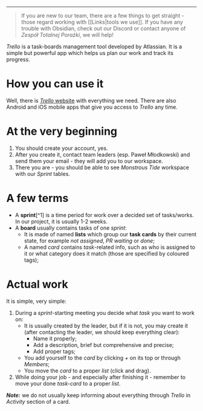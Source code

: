 ___

> If you are new to our team, there are a few things to get straight - those regard working with [[Links|tools we use]]. If you have any trouble with Obsidian, check out our Discord or contact anyone of *Zespół Totalnej Porażki*, we will help!


*Trello* is a task-boards management tool developed by Atlassian. It is a simple but powerful app which helps us plan our work and track its progress.
# How you can use it

Well, there is [*Trello* website](https://trello.com) with everything we need. There are also Android and iOS mobile apps that give you access to *Trello* any time.
# At the very beginning

1. You should create your account, yes.
2. After you create it, contact team leaders (esp. Paweł Młodkowski) and send them your email - they will add you to our workspace.
3. There you are - you should be able to see *Monstrous Tide* workspace with our *Sprint* tables.
# A few terms

- A **sprint**[^1] is a time period for work over a decided set of tasks/works. In our project, it is usually 1-2 weeks.
- A **board** usually contains tasks of one *sprint*:
	- It is made of named **lists** which group our **task cards** by their current state, for example *not assigned*, *PR waiting* or *done*;
	- A named *card* contains *task*-related info, such as who is assigned to it or what category does it match (those are specified by coloured tags);

# Actual work

It is simple, very simple:

1. During a *sprint*-starting meeting you decide what *task* you want to work on:
	- It is usually created by the leader, but if it is not, you may create it (after contacting the leader, we should keep everything clear):
		- Name it properly;
		- Add a description, brief but comprehensive and precise;
		- Add proper tags;
	- You add yourself to the *card* by clicking *+* on its top or through *Members*;
	- You move the *card* to a proper *list* (click and drag).
2. While doing your job - and especially after finishing it - remember to move your done *task-card* to a proper *list*.

***Note:*** we do not usually keep informing about everything through *Trello* in *Activity* section of a card.
